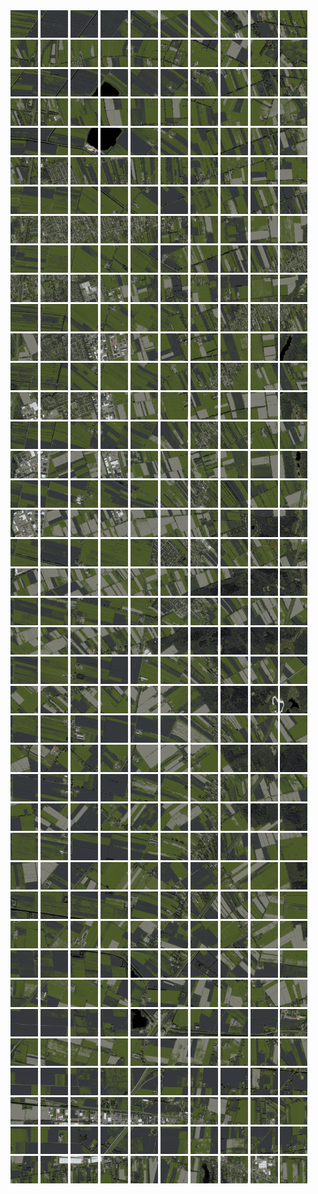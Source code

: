 <html>
<div>
<img src="https://github.com/HakkaTjakka/NL_TILE_MAP/blob/main/18/638/-1054/r.6380.-10540.png" height="44" width="44">
<img src="https://github.com/HakkaTjakka/NL_TILE_MAP/blob/main/18/638/-1054/r.6381.-10540.png" height="44" width="44">
<img src="https://github.com/HakkaTjakka/NL_TILE_MAP/blob/main/18/638/-1054/r.6382.-10540.png" height="44" width="44">
<img src="https://github.com/HakkaTjakka/NL_TILE_MAP/blob/main/18/638/-1054/r.6383.-10540.png" height="44" width="44">
<img src="https://github.com/HakkaTjakka/NL_TILE_MAP/blob/main/18/638/-1054/r.6384.-10540.png" height="44" width="44">
<img src="https://github.com/HakkaTjakka/NL_TILE_MAP/blob/main/18/638/-1054/r.6385.-10540.png" height="44" width="44">
<img src="https://github.com/HakkaTjakka/NL_TILE_MAP/blob/main/18/638/-1054/r.6386.-10540.png" height="44" width="44">
<img src="https://github.com/HakkaTjakka/NL_TILE_MAP/blob/main/18/638/-1054/r.6387.-10540.png" height="44" width="44">
<img src="https://github.com/HakkaTjakka/NL_TILE_MAP/blob/main/18/638/-1054/r.6388.-10540.png" height="44" width="44">
<img src="https://github.com/HakkaTjakka/NL_TILE_MAP/blob/main/18/638/-1054/r.6389.-10540.png" height="44" width="44">
<img src="https://github.com/HakkaTjakka/NL_TILE_MAP/blob/main/18/639/-1054/r.6390.-10540.png" height="44" width="44">
<img src="https://github.com/HakkaTjakka/NL_TILE_MAP/blob/main/18/639/-1054/r.6391.-10540.png" height="44" width="44">
<img src="https://github.com/HakkaTjakka/NL_TILE_MAP/blob/main/18/639/-1054/r.6392.-10540.png" height="44" width="44">
<img src="https://github.com/HakkaTjakka/NL_TILE_MAP/blob/main/18/639/-1054/r.6393.-10540.png" height="44" width="44">
<img src="https://github.com/HakkaTjakka/NL_TILE_MAP/blob/main/18/639/-1054/r.6394.-10540.png" height="44" width="44">
<img src="https://github.com/HakkaTjakka/NL_TILE_MAP/blob/main/18/639/-1054/r.6395.-10540.png" height="44" width="44">
<img src="https://github.com/HakkaTjakka/NL_TILE_MAP/blob/main/18/639/-1054/r.6396.-10540.png" height="44" width="44">
<img src="https://github.com/HakkaTjakka/NL_TILE_MAP/blob/main/18/639/-1054/r.6397.-10540.png" height="44" width="44">
<img src="https://github.com/HakkaTjakka/NL_TILE_MAP/blob/main/18/639/-1054/r.6398.-10540.png" height="44" width="44">
<img src="https://github.com/HakkaTjakka/NL_TILE_MAP/blob/main/18/639/-1054/r.6399.-10540.png" height="44" width="44">
<br>
<img src="https://github.com/HakkaTjakka/NL_TILE_MAP/blob/main/18/638/-1054/r.6380.-10539.png" height="44" width="44">
<img src="https://github.com/HakkaTjakka/NL_TILE_MAP/blob/main/18/638/-1054/r.6381.-10539.png" height="44" width="44">
<img src="https://github.com/HakkaTjakka/NL_TILE_MAP/blob/main/18/638/-1054/r.6382.-10539.png" height="44" width="44">
<img src="https://github.com/HakkaTjakka/NL_TILE_MAP/blob/main/18/638/-1054/r.6383.-10539.png" height="44" width="44">
<img src="https://github.com/HakkaTjakka/NL_TILE_MAP/blob/main/18/638/-1054/r.6384.-10539.png" height="44" width="44">
<img src="https://github.com/HakkaTjakka/NL_TILE_MAP/blob/main/18/638/-1054/r.6385.-10539.png" height="44" width="44">
<img src="https://github.com/HakkaTjakka/NL_TILE_MAP/blob/main/18/638/-1054/r.6386.-10539.png" height="44" width="44">
<img src="https://github.com/HakkaTjakka/NL_TILE_MAP/blob/main/18/638/-1054/r.6387.-10539.png" height="44" width="44">
<img src="https://github.com/HakkaTjakka/NL_TILE_MAP/blob/main/18/638/-1054/r.6388.-10539.png" height="44" width="44">
<img src="https://github.com/HakkaTjakka/NL_TILE_MAP/blob/main/18/638/-1054/r.6389.-10539.png" height="44" width="44">
<img src="https://github.com/HakkaTjakka/NL_TILE_MAP/blob/main/18/639/-1054/r.6390.-10539.png" height="44" width="44">
<img src="https://github.com/HakkaTjakka/NL_TILE_MAP/blob/main/18/639/-1054/r.6391.-10539.png" height="44" width="44">
<img src="https://github.com/HakkaTjakka/NL_TILE_MAP/blob/main/18/639/-1054/r.6392.-10539.png" height="44" width="44">
<img src="https://github.com/HakkaTjakka/NL_TILE_MAP/blob/main/18/639/-1054/r.6393.-10539.png" height="44" width="44">
<img src="https://github.com/HakkaTjakka/NL_TILE_MAP/blob/main/18/639/-1054/r.6394.-10539.png" height="44" width="44">
<img src="https://github.com/HakkaTjakka/NL_TILE_MAP/blob/main/18/639/-1054/r.6395.-10539.png" height="44" width="44">
<img src="https://github.com/HakkaTjakka/NL_TILE_MAP/blob/main/18/639/-1054/r.6396.-10539.png" height="44" width="44">
<img src="https://github.com/HakkaTjakka/NL_TILE_MAP/blob/main/18/639/-1054/r.6397.-10539.png" height="44" width="44">
<img src="https://github.com/HakkaTjakka/NL_TILE_MAP/blob/main/18/639/-1054/r.6398.-10539.png" height="44" width="44">
<img src="https://github.com/HakkaTjakka/NL_TILE_MAP/blob/main/18/639/-1054/r.6399.-10539.png" height="44" width="44">
<br>
<img src="https://github.com/HakkaTjakka/NL_TILE_MAP/blob/main/18/638/-1054/r.6380.-10538.png" height="44" width="44">
<img src="https://github.com/HakkaTjakka/NL_TILE_MAP/blob/main/18/638/-1054/r.6381.-10538.png" height="44" width="44">
<img src="https://github.com/HakkaTjakka/NL_TILE_MAP/blob/main/18/638/-1054/r.6382.-10538.png" height="44" width="44">
<img src="https://github.com/HakkaTjakka/NL_TILE_MAP/blob/main/18/638/-1054/r.6383.-10538.png" height="44" width="44">
<img src="https://github.com/HakkaTjakka/NL_TILE_MAP/blob/main/18/638/-1054/r.6384.-10538.png" height="44" width="44">
<img src="https://github.com/HakkaTjakka/NL_TILE_MAP/blob/main/18/638/-1054/r.6385.-10538.png" height="44" width="44">
<img src="https://github.com/HakkaTjakka/NL_TILE_MAP/blob/main/18/638/-1054/r.6386.-10538.png" height="44" width="44">
<img src="https://github.com/HakkaTjakka/NL_TILE_MAP/blob/main/18/638/-1054/r.6387.-10538.png" height="44" width="44">
<img src="https://github.com/HakkaTjakka/NL_TILE_MAP/blob/main/18/638/-1054/r.6388.-10538.png" height="44" width="44">
<img src="https://github.com/HakkaTjakka/NL_TILE_MAP/blob/main/18/638/-1054/r.6389.-10538.png" height="44" width="44">
<img src="https://github.com/HakkaTjakka/NL_TILE_MAP/blob/main/18/639/-1054/r.6390.-10538.png" height="44" width="44">
<img src="https://github.com/HakkaTjakka/NL_TILE_MAP/blob/main/18/639/-1054/r.6391.-10538.png" height="44" width="44">
<img src="https://github.com/HakkaTjakka/NL_TILE_MAP/blob/main/18/639/-1054/r.6392.-10538.png" height="44" width="44">
<img src="https://github.com/HakkaTjakka/NL_TILE_MAP/blob/main/18/639/-1054/r.6393.-10538.png" height="44" width="44">
<img src="https://github.com/HakkaTjakka/NL_TILE_MAP/blob/main/18/639/-1054/r.6394.-10538.png" height="44" width="44">
<img src="https://github.com/HakkaTjakka/NL_TILE_MAP/blob/main/18/639/-1054/r.6395.-10538.png" height="44" width="44">
<img src="https://github.com/HakkaTjakka/NL_TILE_MAP/blob/main/18/639/-1054/r.6396.-10538.png" height="44" width="44">
<img src="https://github.com/HakkaTjakka/NL_TILE_MAP/blob/main/18/639/-1054/r.6397.-10538.png" height="44" width="44">
<img src="https://github.com/HakkaTjakka/NL_TILE_MAP/blob/main/18/639/-1054/r.6398.-10538.png" height="44" width="44">
<img src="https://github.com/HakkaTjakka/NL_TILE_MAP/blob/main/18/639/-1054/r.6399.-10538.png" height="44" width="44">
<br>
<img src="https://github.com/HakkaTjakka/NL_TILE_MAP/blob/main/18/638/-1054/r.6380.-10537.png" height="44" width="44">
<img src="https://github.com/HakkaTjakka/NL_TILE_MAP/blob/main/18/638/-1054/r.6381.-10537.png" height="44" width="44">
<img src="https://github.com/HakkaTjakka/NL_TILE_MAP/blob/main/18/638/-1054/r.6382.-10537.png" height="44" width="44">
<img src="https://github.com/HakkaTjakka/NL_TILE_MAP/blob/main/18/638/-1054/r.6383.-10537.png" height="44" width="44">
<img src="https://github.com/HakkaTjakka/NL_TILE_MAP/blob/main/18/638/-1054/r.6384.-10537.png" height="44" width="44">
<img src="https://github.com/HakkaTjakka/NL_TILE_MAP/blob/main/18/638/-1054/r.6385.-10537.png" height="44" width="44">
<img src="https://github.com/HakkaTjakka/NL_TILE_MAP/blob/main/18/638/-1054/r.6386.-10537.png" height="44" width="44">
<img src="https://github.com/HakkaTjakka/NL_TILE_MAP/blob/main/18/638/-1054/r.6387.-10537.png" height="44" width="44">
<img src="https://github.com/HakkaTjakka/NL_TILE_MAP/blob/main/18/638/-1054/r.6388.-10537.png" height="44" width="44">
<img src="https://github.com/HakkaTjakka/NL_TILE_MAP/blob/main/18/638/-1054/r.6389.-10537.png" height="44" width="44">
<img src="https://github.com/HakkaTjakka/NL_TILE_MAP/blob/main/18/639/-1054/r.6390.-10537.png" height="44" width="44">
<img src="https://github.com/HakkaTjakka/NL_TILE_MAP/blob/main/18/639/-1054/r.6391.-10537.png" height="44" width="44">
<img src="https://github.com/HakkaTjakka/NL_TILE_MAP/blob/main/18/639/-1054/r.6392.-10537.png" height="44" width="44">
<img src="https://github.com/HakkaTjakka/NL_TILE_MAP/blob/main/18/639/-1054/r.6393.-10537.png" height="44" width="44">
<img src="https://github.com/HakkaTjakka/NL_TILE_MAP/blob/main/18/639/-1054/r.6394.-10537.png" height="44" width="44">
<img src="https://github.com/HakkaTjakka/NL_TILE_MAP/blob/main/18/639/-1054/r.6395.-10537.png" height="44" width="44">
<img src="https://github.com/HakkaTjakka/NL_TILE_MAP/blob/main/18/639/-1054/r.6396.-10537.png" height="44" width="44">
<img src="https://github.com/HakkaTjakka/NL_TILE_MAP/blob/main/18/639/-1054/r.6397.-10537.png" height="44" width="44">
<img src="https://github.com/HakkaTjakka/NL_TILE_MAP/blob/main/18/639/-1054/r.6398.-10537.png" height="44" width="44">
<img src="https://github.com/HakkaTjakka/NL_TILE_MAP/blob/main/18/639/-1054/r.6399.-10537.png" height="44" width="44">
<br>
<img src="https://github.com/HakkaTjakka/NL_TILE_MAP/blob/main/18/638/-1054/r.6380.-10536.png" height="44" width="44">
<img src="https://github.com/HakkaTjakka/NL_TILE_MAP/blob/main/18/638/-1054/r.6381.-10536.png" height="44" width="44">
<img src="https://github.com/HakkaTjakka/NL_TILE_MAP/blob/main/18/638/-1054/r.6382.-10536.png" height="44" width="44">
<img src="https://github.com/HakkaTjakka/NL_TILE_MAP/blob/main/18/638/-1054/r.6383.-10536.png" height="44" width="44">
<img src="https://github.com/HakkaTjakka/NL_TILE_MAP/blob/main/18/638/-1054/r.6384.-10536.png" height="44" width="44">
<img src="https://github.com/HakkaTjakka/NL_TILE_MAP/blob/main/18/638/-1054/r.6385.-10536.png" height="44" width="44">
<img src="https://github.com/HakkaTjakka/NL_TILE_MAP/blob/main/18/638/-1054/r.6386.-10536.png" height="44" width="44">
<img src="https://github.com/HakkaTjakka/NL_TILE_MAP/blob/main/18/638/-1054/r.6387.-10536.png" height="44" width="44">
<img src="https://github.com/HakkaTjakka/NL_TILE_MAP/blob/main/18/638/-1054/r.6388.-10536.png" height="44" width="44">
<img src="https://github.com/HakkaTjakka/NL_TILE_MAP/blob/main/18/638/-1054/r.6389.-10536.png" height="44" width="44">
<img src="https://github.com/HakkaTjakka/NL_TILE_MAP/blob/main/18/639/-1054/r.6390.-10536.png" height="44" width="44">
<img src="https://github.com/HakkaTjakka/NL_TILE_MAP/blob/main/18/639/-1054/r.6391.-10536.png" height="44" width="44">
<img src="https://github.com/HakkaTjakka/NL_TILE_MAP/blob/main/18/639/-1054/r.6392.-10536.png" height="44" width="44">
<img src="https://github.com/HakkaTjakka/NL_TILE_MAP/blob/main/18/639/-1054/r.6393.-10536.png" height="44" width="44">
<img src="https://github.com/HakkaTjakka/NL_TILE_MAP/blob/main/18/639/-1054/r.6394.-10536.png" height="44" width="44">
<img src="https://github.com/HakkaTjakka/NL_TILE_MAP/blob/main/18/639/-1054/r.6395.-10536.png" height="44" width="44">
<img src="https://github.com/HakkaTjakka/NL_TILE_MAP/blob/main/18/639/-1054/r.6396.-10536.png" height="44" width="44">
<img src="https://github.com/HakkaTjakka/NL_TILE_MAP/blob/main/18/639/-1054/r.6397.-10536.png" height="44" width="44">
<img src="https://github.com/HakkaTjakka/NL_TILE_MAP/blob/main/18/639/-1054/r.6398.-10536.png" height="44" width="44">
<img src="https://github.com/HakkaTjakka/NL_TILE_MAP/blob/main/18/639/-1054/r.6399.-10536.png" height="44" width="44">
<br>
<img src="https://github.com/HakkaTjakka/NL_TILE_MAP/blob/main/18/638/-1054/r.6380.-10535.png" height="44" width="44">
<img src="https://github.com/HakkaTjakka/NL_TILE_MAP/blob/main/18/638/-1054/r.6381.-10535.png" height="44" width="44">
<img src="https://github.com/HakkaTjakka/NL_TILE_MAP/blob/main/18/638/-1054/r.6382.-10535.png" height="44" width="44">
<img src="https://github.com/HakkaTjakka/NL_TILE_MAP/blob/main/18/638/-1054/r.6383.-10535.png" height="44" width="44">
<img src="https://github.com/HakkaTjakka/NL_TILE_MAP/blob/main/18/638/-1054/r.6384.-10535.png" height="44" width="44">
<img src="https://github.com/HakkaTjakka/NL_TILE_MAP/blob/main/18/638/-1054/r.6385.-10535.png" height="44" width="44">
<img src="https://github.com/HakkaTjakka/NL_TILE_MAP/blob/main/18/638/-1054/r.6386.-10535.png" height="44" width="44">
<img src="https://github.com/HakkaTjakka/NL_TILE_MAP/blob/main/18/638/-1054/r.6387.-10535.png" height="44" width="44">
<img src="https://github.com/HakkaTjakka/NL_TILE_MAP/blob/main/18/638/-1054/r.6388.-10535.png" height="44" width="44">
<img src="https://github.com/HakkaTjakka/NL_TILE_MAP/blob/main/18/638/-1054/r.6389.-10535.png" height="44" width="44">
<img src="https://github.com/HakkaTjakka/NL_TILE_MAP/blob/main/18/639/-1054/r.6390.-10535.png" height="44" width="44">
<img src="https://github.com/HakkaTjakka/NL_TILE_MAP/blob/main/18/639/-1054/r.6391.-10535.png" height="44" width="44">
<img src="https://github.com/HakkaTjakka/NL_TILE_MAP/blob/main/18/639/-1054/r.6392.-10535.png" height="44" width="44">
<img src="https://github.com/HakkaTjakka/NL_TILE_MAP/blob/main/18/639/-1054/r.6393.-10535.png" height="44" width="44">
<img src="https://github.com/HakkaTjakka/NL_TILE_MAP/blob/main/18/639/-1054/r.6394.-10535.png" height="44" width="44">
<img src="https://github.com/HakkaTjakka/NL_TILE_MAP/blob/main/18/639/-1054/r.6395.-10535.png" height="44" width="44">
<img src="https://github.com/HakkaTjakka/NL_TILE_MAP/blob/main/18/639/-1054/r.6396.-10535.png" height="44" width="44">
<img src="https://github.com/HakkaTjakka/NL_TILE_MAP/blob/main/18/639/-1054/r.6397.-10535.png" height="44" width="44">
<img src="https://github.com/HakkaTjakka/NL_TILE_MAP/blob/main/18/639/-1054/r.6398.-10535.png" height="44" width="44">
<img src="https://github.com/HakkaTjakka/NL_TILE_MAP/blob/main/18/639/-1054/r.6399.-10535.png" height="44" width="44">
<br>
<img src="https://github.com/HakkaTjakka/NL_TILE_MAP/blob/main/18/638/-1054/r.6380.-10534.png" height="44" width="44">
<img src="https://github.com/HakkaTjakka/NL_TILE_MAP/blob/main/18/638/-1054/r.6381.-10534.png" height="44" width="44">
<img src="https://github.com/HakkaTjakka/NL_TILE_MAP/blob/main/18/638/-1054/r.6382.-10534.png" height="44" width="44">
<img src="https://github.com/HakkaTjakka/NL_TILE_MAP/blob/main/18/638/-1054/r.6383.-10534.png" height="44" width="44">
<img src="https://github.com/HakkaTjakka/NL_TILE_MAP/blob/main/18/638/-1054/r.6384.-10534.png" height="44" width="44">
<img src="https://github.com/HakkaTjakka/NL_TILE_MAP/blob/main/18/638/-1054/r.6385.-10534.png" height="44" width="44">
<img src="https://github.com/HakkaTjakka/NL_TILE_MAP/blob/main/18/638/-1054/r.6386.-10534.png" height="44" width="44">
<img src="https://github.com/HakkaTjakka/NL_TILE_MAP/blob/main/18/638/-1054/r.6387.-10534.png" height="44" width="44">
<img src="https://github.com/HakkaTjakka/NL_TILE_MAP/blob/main/18/638/-1054/r.6388.-10534.png" height="44" width="44">
<img src="https://github.com/HakkaTjakka/NL_TILE_MAP/blob/main/18/638/-1054/r.6389.-10534.png" height="44" width="44">
<img src="https://github.com/HakkaTjakka/NL_TILE_MAP/blob/main/18/639/-1054/r.6390.-10534.png" height="44" width="44">
<img src="https://github.com/HakkaTjakka/NL_TILE_MAP/blob/main/18/639/-1054/r.6391.-10534.png" height="44" width="44">
<img src="https://github.com/HakkaTjakka/NL_TILE_MAP/blob/main/18/639/-1054/r.6392.-10534.png" height="44" width="44">
<img src="https://github.com/HakkaTjakka/NL_TILE_MAP/blob/main/18/639/-1054/r.6393.-10534.png" height="44" width="44">
<img src="https://github.com/HakkaTjakka/NL_TILE_MAP/blob/main/18/639/-1054/r.6394.-10534.png" height="44" width="44">
<img src="https://github.com/HakkaTjakka/NL_TILE_MAP/blob/main/18/639/-1054/r.6395.-10534.png" height="44" width="44">
<img src="https://github.com/HakkaTjakka/NL_TILE_MAP/blob/main/18/639/-1054/r.6396.-10534.png" height="44" width="44">
<img src="https://github.com/HakkaTjakka/NL_TILE_MAP/blob/main/18/639/-1054/r.6397.-10534.png" height="44" width="44">
<img src="https://github.com/HakkaTjakka/NL_TILE_MAP/blob/main/18/639/-1054/r.6398.-10534.png" height="44" width="44">
<img src="https://github.com/HakkaTjakka/NL_TILE_MAP/blob/main/18/639/-1054/r.6399.-10534.png" height="44" width="44">
<br>
<img src="https://github.com/HakkaTjakka/NL_TILE_MAP/blob/main/18/638/-1054/r.6380.-10533.png" height="44" width="44">
<img src="https://github.com/HakkaTjakka/NL_TILE_MAP/blob/main/18/638/-1054/r.6381.-10533.png" height="44" width="44">
<img src="https://github.com/HakkaTjakka/NL_TILE_MAP/blob/main/18/638/-1054/r.6382.-10533.png" height="44" width="44">
<img src="https://github.com/HakkaTjakka/NL_TILE_MAP/blob/main/18/638/-1054/r.6383.-10533.png" height="44" width="44">
<img src="https://github.com/HakkaTjakka/NL_TILE_MAP/blob/main/18/638/-1054/r.6384.-10533.png" height="44" width="44">
<img src="https://github.com/HakkaTjakka/NL_TILE_MAP/blob/main/18/638/-1054/r.6385.-10533.png" height="44" width="44">
<img src="https://github.com/HakkaTjakka/NL_TILE_MAP/blob/main/18/638/-1054/r.6386.-10533.png" height="44" width="44">
<img src="https://github.com/HakkaTjakka/NL_TILE_MAP/blob/main/18/638/-1054/r.6387.-10533.png" height="44" width="44">
<img src="https://github.com/HakkaTjakka/NL_TILE_MAP/blob/main/18/638/-1054/r.6388.-10533.png" height="44" width="44">
<img src="https://github.com/HakkaTjakka/NL_TILE_MAP/blob/main/18/638/-1054/r.6389.-10533.png" height="44" width="44">
<img src="https://github.com/HakkaTjakka/NL_TILE_MAP/blob/main/18/639/-1054/r.6390.-10533.png" height="44" width="44">
<img src="https://github.com/HakkaTjakka/NL_TILE_MAP/blob/main/18/639/-1054/r.6391.-10533.png" height="44" width="44">
<img src="https://github.com/HakkaTjakka/NL_TILE_MAP/blob/main/18/639/-1054/r.6392.-10533.png" height="44" width="44">
<img src="https://github.com/HakkaTjakka/NL_TILE_MAP/blob/main/18/639/-1054/r.6393.-10533.png" height="44" width="44">
<img src="https://github.com/HakkaTjakka/NL_TILE_MAP/blob/main/18/639/-1054/r.6394.-10533.png" height="44" width="44">
<img src="https://github.com/HakkaTjakka/NL_TILE_MAP/blob/main/18/639/-1054/r.6395.-10533.png" height="44" width="44">
<img src="https://github.com/HakkaTjakka/NL_TILE_MAP/blob/main/18/639/-1054/r.6396.-10533.png" height="44" width="44">
<img src="https://github.com/HakkaTjakka/NL_TILE_MAP/blob/main/18/639/-1054/r.6397.-10533.png" height="44" width="44">
<img src="https://github.com/HakkaTjakka/NL_TILE_MAP/blob/main/18/639/-1054/r.6398.-10533.png" height="44" width="44">
<img src="https://github.com/HakkaTjakka/NL_TILE_MAP/blob/main/18/639/-1054/r.6399.-10533.png" height="44" width="44">
<br>
<img src="https://github.com/HakkaTjakka/NL_TILE_MAP/blob/main/18/638/-1054/r.6380.-10532.png" height="44" width="44">
<img src="https://github.com/HakkaTjakka/NL_TILE_MAP/blob/main/18/638/-1054/r.6381.-10532.png" height="44" width="44">
<img src="https://github.com/HakkaTjakka/NL_TILE_MAP/blob/main/18/638/-1054/r.6382.-10532.png" height="44" width="44">
<img src="https://github.com/HakkaTjakka/NL_TILE_MAP/blob/main/18/638/-1054/r.6383.-10532.png" height="44" width="44">
<img src="https://github.com/HakkaTjakka/NL_TILE_MAP/blob/main/18/638/-1054/r.6384.-10532.png" height="44" width="44">
<img src="https://github.com/HakkaTjakka/NL_TILE_MAP/blob/main/18/638/-1054/r.6385.-10532.png" height="44" width="44">
<img src="https://github.com/HakkaTjakka/NL_TILE_MAP/blob/main/18/638/-1054/r.6386.-10532.png" height="44" width="44">
<img src="https://github.com/HakkaTjakka/NL_TILE_MAP/blob/main/18/638/-1054/r.6387.-10532.png" height="44" width="44">
<img src="https://github.com/HakkaTjakka/NL_TILE_MAP/blob/main/18/638/-1054/r.6388.-10532.png" height="44" width="44">
<img src="https://github.com/HakkaTjakka/NL_TILE_MAP/blob/main/18/638/-1054/r.6389.-10532.png" height="44" width="44">
<img src="https://github.com/HakkaTjakka/NL_TILE_MAP/blob/main/18/639/-1054/r.6390.-10532.png" height="44" width="44">
<img src="https://github.com/HakkaTjakka/NL_TILE_MAP/blob/main/18/639/-1054/r.6391.-10532.png" height="44" width="44">
<img src="https://github.com/HakkaTjakka/NL_TILE_MAP/blob/main/18/639/-1054/r.6392.-10532.png" height="44" width="44">
<img src="https://github.com/HakkaTjakka/NL_TILE_MAP/blob/main/18/639/-1054/r.6393.-10532.png" height="44" width="44">
<img src="https://github.com/HakkaTjakka/NL_TILE_MAP/blob/main/18/639/-1054/r.6394.-10532.png" height="44" width="44">
<img src="https://github.com/HakkaTjakka/NL_TILE_MAP/blob/main/18/639/-1054/r.6395.-10532.png" height="44" width="44">
<img src="https://github.com/HakkaTjakka/NL_TILE_MAP/blob/main/18/639/-1054/r.6396.-10532.png" height="44" width="44">
<img src="https://github.com/HakkaTjakka/NL_TILE_MAP/blob/main/18/639/-1054/r.6397.-10532.png" height="44" width="44">
<img src="https://github.com/HakkaTjakka/NL_TILE_MAP/blob/main/18/639/-1054/r.6398.-10532.png" height="44" width="44">
<img src="https://github.com/HakkaTjakka/NL_TILE_MAP/blob/main/18/639/-1054/r.6399.-10532.png" height="44" width="44">
<br>
<img src="https://github.com/HakkaTjakka/NL_TILE_MAP/blob/main/18/638/-1054/r.6380.-10531.png" height="44" width="44">
<img src="https://github.com/HakkaTjakka/NL_TILE_MAP/blob/main/18/638/-1054/r.6381.-10531.png" height="44" width="44">
<img src="https://github.com/HakkaTjakka/NL_TILE_MAP/blob/main/18/638/-1054/r.6382.-10531.png" height="44" width="44">
<img src="https://github.com/HakkaTjakka/NL_TILE_MAP/blob/main/18/638/-1054/r.6383.-10531.png" height="44" width="44">
<img src="https://github.com/HakkaTjakka/NL_TILE_MAP/blob/main/18/638/-1054/r.6384.-10531.png" height="44" width="44">
<img src="https://github.com/HakkaTjakka/NL_TILE_MAP/blob/main/18/638/-1054/r.6385.-10531.png" height="44" width="44">
<img src="https://github.com/HakkaTjakka/NL_TILE_MAP/blob/main/18/638/-1054/r.6386.-10531.png" height="44" width="44">
<img src="https://github.com/HakkaTjakka/NL_TILE_MAP/blob/main/18/638/-1054/r.6387.-10531.png" height="44" width="44">
<img src="https://github.com/HakkaTjakka/NL_TILE_MAP/blob/main/18/638/-1054/r.6388.-10531.png" height="44" width="44">
<img src="https://github.com/HakkaTjakka/NL_TILE_MAP/blob/main/18/638/-1054/r.6389.-10531.png" height="44" width="44">
<img src="https://github.com/HakkaTjakka/NL_TILE_MAP/blob/main/18/639/-1054/r.6390.-10531.png" height="44" width="44">
<img src="https://github.com/HakkaTjakka/NL_TILE_MAP/blob/main/18/639/-1054/r.6391.-10531.png" height="44" width="44">
<img src="https://github.com/HakkaTjakka/NL_TILE_MAP/blob/main/18/639/-1054/r.6392.-10531.png" height="44" width="44">
<img src="https://github.com/HakkaTjakka/NL_TILE_MAP/blob/main/18/639/-1054/r.6393.-10531.png" height="44" width="44">
<img src="https://github.com/HakkaTjakka/NL_TILE_MAP/blob/main/18/639/-1054/r.6394.-10531.png" height="44" width="44">
<img src="https://github.com/HakkaTjakka/NL_TILE_MAP/blob/main/18/639/-1054/r.6395.-10531.png" height="44" width="44">
<img src="https://github.com/HakkaTjakka/NL_TILE_MAP/blob/main/18/639/-1054/r.6396.-10531.png" height="44" width="44">
<img src="https://github.com/HakkaTjakka/NL_TILE_MAP/blob/main/18/639/-1054/r.6397.-10531.png" height="44" width="44">
<img src="https://github.com/HakkaTjakka/NL_TILE_MAP/blob/main/18/639/-1054/r.6398.-10531.png" height="44" width="44">
<img src="https://github.com/HakkaTjakka/NL_TILE_MAP/blob/main/18/639/-1054/r.6399.-10531.png" height="44" width="44">
<br>
<img src="https://github.com/HakkaTjakka/NL_TILE_MAP/blob/main/18/638/-1053/r.6380.-10530.png" height="44" width="44">
<img src="https://github.com/HakkaTjakka/NL_TILE_MAP/blob/main/18/638/-1053/r.6381.-10530.png" height="44" width="44">
<img src="https://github.com/HakkaTjakka/NL_TILE_MAP/blob/main/18/638/-1053/r.6382.-10530.png" height="44" width="44">
<img src="https://github.com/HakkaTjakka/NL_TILE_MAP/blob/main/18/638/-1053/r.6383.-10530.png" height="44" width="44">
<img src="https://github.com/HakkaTjakka/NL_TILE_MAP/blob/main/18/638/-1053/r.6384.-10530.png" height="44" width="44">
<img src="https://github.com/HakkaTjakka/NL_TILE_MAP/blob/main/18/638/-1053/r.6385.-10530.png" height="44" width="44">
<img src="https://github.com/HakkaTjakka/NL_TILE_MAP/blob/main/18/638/-1053/r.6386.-10530.png" height="44" width="44">
<img src="https://github.com/HakkaTjakka/NL_TILE_MAP/blob/main/18/638/-1053/r.6387.-10530.png" height="44" width="44">
<img src="https://github.com/HakkaTjakka/NL_TILE_MAP/blob/main/18/638/-1053/r.6388.-10530.png" height="44" width="44">
<img src="https://github.com/HakkaTjakka/NL_TILE_MAP/blob/main/18/638/-1053/r.6389.-10530.png" height="44" width="44">
<img src="https://github.com/HakkaTjakka/NL_TILE_MAP/blob/main/18/639/-1053/r.6390.-10530.png" height="44" width="44">
<img src="https://github.com/HakkaTjakka/NL_TILE_MAP/blob/main/18/639/-1053/r.6391.-10530.png" height="44" width="44">
<img src="https://github.com/HakkaTjakka/NL_TILE_MAP/blob/main/18/639/-1053/r.6392.-10530.png" height="44" width="44">
<img src="https://github.com/HakkaTjakka/NL_TILE_MAP/blob/main/18/639/-1053/r.6393.-10530.png" height="44" width="44">
<img src="https://github.com/HakkaTjakka/NL_TILE_MAP/blob/main/18/639/-1053/r.6394.-10530.png" height="44" width="44">
<img src="https://github.com/HakkaTjakka/NL_TILE_MAP/blob/main/18/639/-1053/r.6395.-10530.png" height="44" width="44">
<img src="https://github.com/HakkaTjakka/NL_TILE_MAP/blob/main/18/639/-1053/r.6396.-10530.png" height="44" width="44">
<img src="https://github.com/HakkaTjakka/NL_TILE_MAP/blob/main/18/639/-1053/r.6397.-10530.png" height="44" width="44">
<img src="https://github.com/HakkaTjakka/NL_TILE_MAP/blob/main/18/639/-1053/r.6398.-10530.png" height="44" width="44">
<img src="https://github.com/HakkaTjakka/NL_TILE_MAP/blob/main/18/639/-1053/r.6399.-10530.png" height="44" width="44">
<br>
<img src="https://github.com/HakkaTjakka/NL_TILE_MAP/blob/main/18/638/-1053/r.6380.-10529.png" height="44" width="44">
<img src="https://github.com/HakkaTjakka/NL_TILE_MAP/blob/main/18/638/-1053/r.6381.-10529.png" height="44" width="44">
<img src="https://github.com/HakkaTjakka/NL_TILE_MAP/blob/main/18/638/-1053/r.6382.-10529.png" height="44" width="44">
<img src="https://github.com/HakkaTjakka/NL_TILE_MAP/blob/main/18/638/-1053/r.6383.-10529.png" height="44" width="44">
<img src="https://github.com/HakkaTjakka/NL_TILE_MAP/blob/main/18/638/-1053/r.6384.-10529.png" height="44" width="44">
<img src="https://github.com/HakkaTjakka/NL_TILE_MAP/blob/main/18/638/-1053/r.6385.-10529.png" height="44" width="44">
<img src="https://github.com/HakkaTjakka/NL_TILE_MAP/blob/main/18/638/-1053/r.6386.-10529.png" height="44" width="44">
<img src="https://github.com/HakkaTjakka/NL_TILE_MAP/blob/main/18/638/-1053/r.6387.-10529.png" height="44" width="44">
<img src="https://github.com/HakkaTjakka/NL_TILE_MAP/blob/main/18/638/-1053/r.6388.-10529.png" height="44" width="44">
<img src="https://github.com/HakkaTjakka/NL_TILE_MAP/blob/main/18/638/-1053/r.6389.-10529.png" height="44" width="44">
<img src="https://github.com/HakkaTjakka/NL_TILE_MAP/blob/main/18/639/-1053/r.6390.-10529.png" height="44" width="44">
<img src="https://github.com/HakkaTjakka/NL_TILE_MAP/blob/main/18/639/-1053/r.6391.-10529.png" height="44" width="44">
<img src="https://github.com/HakkaTjakka/NL_TILE_MAP/blob/main/18/639/-1053/r.6392.-10529.png" height="44" width="44">
<img src="https://github.com/HakkaTjakka/NL_TILE_MAP/blob/main/18/639/-1053/r.6393.-10529.png" height="44" width="44">
<img src="https://github.com/HakkaTjakka/NL_TILE_MAP/blob/main/18/639/-1053/r.6394.-10529.png" height="44" width="44">
<img src="https://github.com/HakkaTjakka/NL_TILE_MAP/blob/main/18/639/-1053/r.6395.-10529.png" height="44" width="44">
<img src="https://github.com/HakkaTjakka/NL_TILE_MAP/blob/main/18/639/-1053/r.6396.-10529.png" height="44" width="44">
<img src="https://github.com/HakkaTjakka/NL_TILE_MAP/blob/main/18/639/-1053/r.6397.-10529.png" height="44" width="44">
<img src="https://github.com/HakkaTjakka/NL_TILE_MAP/blob/main/18/639/-1053/r.6398.-10529.png" height="44" width="44">
<img src="https://github.com/HakkaTjakka/NL_TILE_MAP/blob/main/18/639/-1053/r.6399.-10529.png" height="44" width="44">
<br>
<img src="https://github.com/HakkaTjakka/NL_TILE_MAP/blob/main/18/638/-1053/r.6380.-10528.png" height="44" width="44">
<img src="https://github.com/HakkaTjakka/NL_TILE_MAP/blob/main/18/638/-1053/r.6381.-10528.png" height="44" width="44">
<img src="https://github.com/HakkaTjakka/NL_TILE_MAP/blob/main/18/638/-1053/r.6382.-10528.png" height="44" width="44">
<img src="https://github.com/HakkaTjakka/NL_TILE_MAP/blob/main/18/638/-1053/r.6383.-10528.png" height="44" width="44">
<img src="https://github.com/HakkaTjakka/NL_TILE_MAP/blob/main/18/638/-1053/r.6384.-10528.png" height="44" width="44">
<img src="https://github.com/HakkaTjakka/NL_TILE_MAP/blob/main/18/638/-1053/r.6385.-10528.png" height="44" width="44">
<img src="https://github.com/HakkaTjakka/NL_TILE_MAP/blob/main/18/638/-1053/r.6386.-10528.png" height="44" width="44">
<img src="https://github.com/HakkaTjakka/NL_TILE_MAP/blob/main/18/638/-1053/r.6387.-10528.png" height="44" width="44">
<img src="https://github.com/HakkaTjakka/NL_TILE_MAP/blob/main/18/638/-1053/r.6388.-10528.png" height="44" width="44">
<img src="https://github.com/HakkaTjakka/NL_TILE_MAP/blob/main/18/638/-1053/r.6389.-10528.png" height="44" width="44">
<img src="https://github.com/HakkaTjakka/NL_TILE_MAP/blob/main/18/639/-1053/r.6390.-10528.png" height="44" width="44">
<img src="https://github.com/HakkaTjakka/NL_TILE_MAP/blob/main/18/639/-1053/r.6391.-10528.png" height="44" width="44">
<img src="https://github.com/HakkaTjakka/NL_TILE_MAP/blob/main/18/639/-1053/r.6392.-10528.png" height="44" width="44">
<img src="https://github.com/HakkaTjakka/NL_TILE_MAP/blob/main/18/639/-1053/r.6393.-10528.png" height="44" width="44">
<img src="https://github.com/HakkaTjakka/NL_TILE_MAP/blob/main/18/639/-1053/r.6394.-10528.png" height="44" width="44">
<img src="https://github.com/HakkaTjakka/NL_TILE_MAP/blob/main/18/639/-1053/r.6395.-10528.png" height="44" width="44">
<img src="https://github.com/HakkaTjakka/NL_TILE_MAP/blob/main/18/639/-1053/r.6396.-10528.png" height="44" width="44">
<img src="https://github.com/HakkaTjakka/NL_TILE_MAP/blob/main/18/639/-1053/r.6397.-10528.png" height="44" width="44">
<img src="https://github.com/HakkaTjakka/NL_TILE_MAP/blob/main/18/639/-1053/r.6398.-10528.png" height="44" width="44">
<img src="https://github.com/HakkaTjakka/NL_TILE_MAP/blob/main/18/639/-1053/r.6399.-10528.png" height="44" width="44">
<br>
<img src="https://github.com/HakkaTjakka/NL_TILE_MAP/blob/main/18/638/-1053/r.6380.-10527.png" height="44" width="44">
<img src="https://github.com/HakkaTjakka/NL_TILE_MAP/blob/main/18/638/-1053/r.6381.-10527.png" height="44" width="44">
<img src="https://github.com/HakkaTjakka/NL_TILE_MAP/blob/main/18/638/-1053/r.6382.-10527.png" height="44" width="44">
<img src="https://github.com/HakkaTjakka/NL_TILE_MAP/blob/main/18/638/-1053/r.6383.-10527.png" height="44" width="44">
<img src="https://github.com/HakkaTjakka/NL_TILE_MAP/blob/main/18/638/-1053/r.6384.-10527.png" height="44" width="44">
<img src="https://github.com/HakkaTjakka/NL_TILE_MAP/blob/main/18/638/-1053/r.6385.-10527.png" height="44" width="44">
<img src="https://github.com/HakkaTjakka/NL_TILE_MAP/blob/main/18/638/-1053/r.6386.-10527.png" height="44" width="44">
<img src="https://github.com/HakkaTjakka/NL_TILE_MAP/blob/main/18/638/-1053/r.6387.-10527.png" height="44" width="44">
<img src="https://github.com/HakkaTjakka/NL_TILE_MAP/blob/main/18/638/-1053/r.6388.-10527.png" height="44" width="44">
<img src="https://github.com/HakkaTjakka/NL_TILE_MAP/blob/main/18/638/-1053/r.6389.-10527.png" height="44" width="44">
<img src="https://github.com/HakkaTjakka/NL_TILE_MAP/blob/main/18/639/-1053/r.6390.-10527.png" height="44" width="44">
<img src="https://github.com/HakkaTjakka/NL_TILE_MAP/blob/main/18/639/-1053/r.6391.-10527.png" height="44" width="44">
<img src="https://github.com/HakkaTjakka/NL_TILE_MAP/blob/main/18/639/-1053/r.6392.-10527.png" height="44" width="44">
<img src="https://github.com/HakkaTjakka/NL_TILE_MAP/blob/main/18/639/-1053/r.6393.-10527.png" height="44" width="44">
<img src="https://github.com/HakkaTjakka/NL_TILE_MAP/blob/main/18/639/-1053/r.6394.-10527.png" height="44" width="44">
<img src="https://github.com/HakkaTjakka/NL_TILE_MAP/blob/main/18/639/-1053/r.6395.-10527.png" height="44" width="44">
<img src="https://github.com/HakkaTjakka/NL_TILE_MAP/blob/main/18/639/-1053/r.6396.-10527.png" height="44" width="44">
<img src="https://github.com/HakkaTjakka/NL_TILE_MAP/blob/main/18/639/-1053/r.6397.-10527.png" height="44" width="44">
<img src="https://github.com/HakkaTjakka/NL_TILE_MAP/blob/main/18/639/-1053/r.6398.-10527.png" height="44" width="44">
<img src="https://github.com/HakkaTjakka/NL_TILE_MAP/blob/main/18/639/-1053/r.6399.-10527.png" height="44" width="44">
<br>
<img src="https://github.com/HakkaTjakka/NL_TILE_MAP/blob/main/18/638/-1053/r.6380.-10526.png" height="44" width="44">
<img src="https://github.com/HakkaTjakka/NL_TILE_MAP/blob/main/18/638/-1053/r.6381.-10526.png" height="44" width="44">
<img src="https://github.com/HakkaTjakka/NL_TILE_MAP/blob/main/18/638/-1053/r.6382.-10526.png" height="44" width="44">
<img src="https://github.com/HakkaTjakka/NL_TILE_MAP/blob/main/18/638/-1053/r.6383.-10526.png" height="44" width="44">
<img src="https://github.com/HakkaTjakka/NL_TILE_MAP/blob/main/18/638/-1053/r.6384.-10526.png" height="44" width="44">
<img src="https://github.com/HakkaTjakka/NL_TILE_MAP/blob/main/18/638/-1053/r.6385.-10526.png" height="44" width="44">
<img src="https://github.com/HakkaTjakka/NL_TILE_MAP/blob/main/18/638/-1053/r.6386.-10526.png" height="44" width="44">
<img src="https://github.com/HakkaTjakka/NL_TILE_MAP/blob/main/18/638/-1053/r.6387.-10526.png" height="44" width="44">
<img src="https://github.com/HakkaTjakka/NL_TILE_MAP/blob/main/18/638/-1053/r.6388.-10526.png" height="44" width="44">
<img src="https://github.com/HakkaTjakka/NL_TILE_MAP/blob/main/18/638/-1053/r.6389.-10526.png" height="44" width="44">
<img src="https://github.com/HakkaTjakka/NL_TILE_MAP/blob/main/18/639/-1053/r.6390.-10526.png" height="44" width="44">
<img src="https://github.com/HakkaTjakka/NL_TILE_MAP/blob/main/18/639/-1053/r.6391.-10526.png" height="44" width="44">
<img src="https://github.com/HakkaTjakka/NL_TILE_MAP/blob/main/18/639/-1053/r.6392.-10526.png" height="44" width="44">
<img src="https://github.com/HakkaTjakka/NL_TILE_MAP/blob/main/18/639/-1053/r.6393.-10526.png" height="44" width="44">
<img src="https://github.com/HakkaTjakka/NL_TILE_MAP/blob/main/18/639/-1053/r.6394.-10526.png" height="44" width="44">
<img src="https://github.com/HakkaTjakka/NL_TILE_MAP/blob/main/18/639/-1053/r.6395.-10526.png" height="44" width="44">
<img src="https://github.com/HakkaTjakka/NL_TILE_MAP/blob/main/18/639/-1053/r.6396.-10526.png" height="44" width="44">
<img src="https://github.com/HakkaTjakka/NL_TILE_MAP/blob/main/18/639/-1053/r.6397.-10526.png" height="44" width="44">
<img src="https://github.com/HakkaTjakka/NL_TILE_MAP/blob/main/18/639/-1053/r.6398.-10526.png" height="44" width="44">
<img src="https://github.com/HakkaTjakka/NL_TILE_MAP/blob/main/18/639/-1053/r.6399.-10526.png" height="44" width="44">
<br>
<img src="https://github.com/HakkaTjakka/NL_TILE_MAP/blob/main/18/638/-1053/r.6380.-10525.png" height="44" width="44">
<img src="https://github.com/HakkaTjakka/NL_TILE_MAP/blob/main/18/638/-1053/r.6381.-10525.png" height="44" width="44">
<img src="https://github.com/HakkaTjakka/NL_TILE_MAP/blob/main/18/638/-1053/r.6382.-10525.png" height="44" width="44">
<img src="https://github.com/HakkaTjakka/NL_TILE_MAP/blob/main/18/638/-1053/r.6383.-10525.png" height="44" width="44">
<img src="https://github.com/HakkaTjakka/NL_TILE_MAP/blob/main/18/638/-1053/r.6384.-10525.png" height="44" width="44">
<img src="https://github.com/HakkaTjakka/NL_TILE_MAP/blob/main/18/638/-1053/r.6385.-10525.png" height="44" width="44">
<img src="https://github.com/HakkaTjakka/NL_TILE_MAP/blob/main/18/638/-1053/r.6386.-10525.png" height="44" width="44">
<img src="https://github.com/HakkaTjakka/NL_TILE_MAP/blob/main/18/638/-1053/r.6387.-10525.png" height="44" width="44">
<img src="https://github.com/HakkaTjakka/NL_TILE_MAP/blob/main/18/638/-1053/r.6388.-10525.png" height="44" width="44">
<img src="https://github.com/HakkaTjakka/NL_TILE_MAP/blob/main/18/638/-1053/r.6389.-10525.png" height="44" width="44">
<img src="https://github.com/HakkaTjakka/NL_TILE_MAP/blob/main/18/639/-1053/r.6390.-10525.png" height="44" width="44">
<img src="https://github.com/HakkaTjakka/NL_TILE_MAP/blob/main/18/639/-1053/r.6391.-10525.png" height="44" width="44">
<img src="https://github.com/HakkaTjakka/NL_TILE_MAP/blob/main/18/639/-1053/r.6392.-10525.png" height="44" width="44">
<img src="https://github.com/HakkaTjakka/NL_TILE_MAP/blob/main/18/639/-1053/r.6393.-10525.png" height="44" width="44">
<img src="https://github.com/HakkaTjakka/NL_TILE_MAP/blob/main/18/639/-1053/r.6394.-10525.png" height="44" width="44">
<img src="https://github.com/HakkaTjakka/NL_TILE_MAP/blob/main/18/639/-1053/r.6395.-10525.png" height="44" width="44">
<img src="https://github.com/HakkaTjakka/NL_TILE_MAP/blob/main/18/639/-1053/r.6396.-10525.png" height="44" width="44">
<img src="https://github.com/HakkaTjakka/NL_TILE_MAP/blob/main/18/639/-1053/r.6397.-10525.png" height="44" width="44">
<img src="https://github.com/HakkaTjakka/NL_TILE_MAP/blob/main/18/639/-1053/r.6398.-10525.png" height="44" width="44">
<img src="https://github.com/HakkaTjakka/NL_TILE_MAP/blob/main/18/639/-1053/r.6399.-10525.png" height="44" width="44">
<br>
<img src="https://github.com/HakkaTjakka/NL_TILE_MAP/blob/main/18/638/-1053/r.6380.-10524.png" height="44" width="44">
<img src="https://github.com/HakkaTjakka/NL_TILE_MAP/blob/main/18/638/-1053/r.6381.-10524.png" height="44" width="44">
<img src="https://github.com/HakkaTjakka/NL_TILE_MAP/blob/main/18/638/-1053/r.6382.-10524.png" height="44" width="44">
<img src="https://github.com/HakkaTjakka/NL_TILE_MAP/blob/main/18/638/-1053/r.6383.-10524.png" height="44" width="44">
<img src="https://github.com/HakkaTjakka/NL_TILE_MAP/blob/main/18/638/-1053/r.6384.-10524.png" height="44" width="44">
<img src="https://github.com/HakkaTjakka/NL_TILE_MAP/blob/main/18/638/-1053/r.6385.-10524.png" height="44" width="44">
<img src="https://github.com/HakkaTjakka/NL_TILE_MAP/blob/main/18/638/-1053/r.6386.-10524.png" height="44" width="44">
<img src="https://github.com/HakkaTjakka/NL_TILE_MAP/blob/main/18/638/-1053/r.6387.-10524.png" height="44" width="44">
<img src="https://github.com/HakkaTjakka/NL_TILE_MAP/blob/main/18/638/-1053/r.6388.-10524.png" height="44" width="44">
<img src="https://github.com/HakkaTjakka/NL_TILE_MAP/blob/main/18/638/-1053/r.6389.-10524.png" height="44" width="44">
<img src="https://github.com/HakkaTjakka/NL_TILE_MAP/blob/main/18/639/-1053/r.6390.-10524.png" height="44" width="44">
<img src="https://github.com/HakkaTjakka/NL_TILE_MAP/blob/main/18/639/-1053/r.6391.-10524.png" height="44" width="44">
<img src="https://github.com/HakkaTjakka/NL_TILE_MAP/blob/main/18/639/-1053/r.6392.-10524.png" height="44" width="44">
<img src="https://github.com/HakkaTjakka/NL_TILE_MAP/blob/main/18/639/-1053/r.6393.-10524.png" height="44" width="44">
<img src="https://github.com/HakkaTjakka/NL_TILE_MAP/blob/main/18/639/-1053/r.6394.-10524.png" height="44" width="44">
<img src="https://github.com/HakkaTjakka/NL_TILE_MAP/blob/main/18/639/-1053/r.6395.-10524.png" height="44" width="44">
<img src="https://github.com/HakkaTjakka/NL_TILE_MAP/blob/main/18/639/-1053/r.6396.-10524.png" height="44" width="44">
<img src="https://github.com/HakkaTjakka/NL_TILE_MAP/blob/main/18/639/-1053/r.6397.-10524.png" height="44" width="44">
<img src="https://github.com/HakkaTjakka/NL_TILE_MAP/blob/main/18/639/-1053/r.6398.-10524.png" height="44" width="44">
<img src="https://github.com/HakkaTjakka/NL_TILE_MAP/blob/main/18/639/-1053/r.6399.-10524.png" height="44" width="44">
<br>
<img src="https://github.com/HakkaTjakka/NL_TILE_MAP/blob/main/18/638/-1053/r.6380.-10523.png" height="44" width="44">
<img src="https://github.com/HakkaTjakka/NL_TILE_MAP/blob/main/18/638/-1053/r.6381.-10523.png" height="44" width="44">
<img src="https://github.com/HakkaTjakka/NL_TILE_MAP/blob/main/18/638/-1053/r.6382.-10523.png" height="44" width="44">
<img src="https://github.com/HakkaTjakka/NL_TILE_MAP/blob/main/18/638/-1053/r.6383.-10523.png" height="44" width="44">
<img src="https://github.com/HakkaTjakka/NL_TILE_MAP/blob/main/18/638/-1053/r.6384.-10523.png" height="44" width="44">
<img src="https://github.com/HakkaTjakka/NL_TILE_MAP/blob/main/18/638/-1053/r.6385.-10523.png" height="44" width="44">
<img src="https://github.com/HakkaTjakka/NL_TILE_MAP/blob/main/18/638/-1053/r.6386.-10523.png" height="44" width="44">
<img src="https://github.com/HakkaTjakka/NL_TILE_MAP/blob/main/18/638/-1053/r.6387.-10523.png" height="44" width="44">
<img src="https://github.com/HakkaTjakka/NL_TILE_MAP/blob/main/18/638/-1053/r.6388.-10523.png" height="44" width="44">
<img src="https://github.com/HakkaTjakka/NL_TILE_MAP/blob/main/18/638/-1053/r.6389.-10523.png" height="44" width="44">
<img src="https://github.com/HakkaTjakka/NL_TILE_MAP/blob/main/18/639/-1053/r.6390.-10523.png" height="44" width="44">
<img src="https://github.com/HakkaTjakka/NL_TILE_MAP/blob/main/18/639/-1053/r.6391.-10523.png" height="44" width="44">
<img src="https://github.com/HakkaTjakka/NL_TILE_MAP/blob/main/18/639/-1053/r.6392.-10523.png" height="44" width="44">
<img src="https://github.com/HakkaTjakka/NL_TILE_MAP/blob/main/18/639/-1053/r.6393.-10523.png" height="44" width="44">
<img src="https://github.com/HakkaTjakka/NL_TILE_MAP/blob/main/18/639/-1053/r.6394.-10523.png" height="44" width="44">
<img src="https://github.com/HakkaTjakka/NL_TILE_MAP/blob/main/18/639/-1053/r.6395.-10523.png" height="44" width="44">
<img src="https://github.com/HakkaTjakka/NL_TILE_MAP/blob/main/18/639/-1053/r.6396.-10523.png" height="44" width="44">
<img src="https://github.com/HakkaTjakka/NL_TILE_MAP/blob/main/18/639/-1053/r.6397.-10523.png" height="44" width="44">
<img src="https://github.com/HakkaTjakka/NL_TILE_MAP/blob/main/18/639/-1053/r.6398.-10523.png" height="44" width="44">
<img src="https://github.com/HakkaTjakka/NL_TILE_MAP/blob/main/18/639/-1053/r.6399.-10523.png" height="44" width="44">
<br>
<img src="https://github.com/HakkaTjakka/NL_TILE_MAP/blob/main/18/638/-1053/r.6380.-10522.png" height="44" width="44">
<img src="https://github.com/HakkaTjakka/NL_TILE_MAP/blob/main/18/638/-1053/r.6381.-10522.png" height="44" width="44">
<img src="https://github.com/HakkaTjakka/NL_TILE_MAP/blob/main/18/638/-1053/r.6382.-10522.png" height="44" width="44">
<img src="https://github.com/HakkaTjakka/NL_TILE_MAP/blob/main/18/638/-1053/r.6383.-10522.png" height="44" width="44">
<img src="https://github.com/HakkaTjakka/NL_TILE_MAP/blob/main/18/638/-1053/r.6384.-10522.png" height="44" width="44">
<img src="https://github.com/HakkaTjakka/NL_TILE_MAP/blob/main/18/638/-1053/r.6385.-10522.png" height="44" width="44">
<img src="https://github.com/HakkaTjakka/NL_TILE_MAP/blob/main/18/638/-1053/r.6386.-10522.png" height="44" width="44">
<img src="https://github.com/HakkaTjakka/NL_TILE_MAP/blob/main/18/638/-1053/r.6387.-10522.png" height="44" width="44">
<img src="https://github.com/HakkaTjakka/NL_TILE_MAP/blob/main/18/638/-1053/r.6388.-10522.png" height="44" width="44">
<img src="https://github.com/HakkaTjakka/NL_TILE_MAP/blob/main/18/638/-1053/r.6389.-10522.png" height="44" width="44">
<img src="https://github.com/HakkaTjakka/NL_TILE_MAP/blob/main/18/639/-1053/r.6390.-10522.png" height="44" width="44">
<img src="https://github.com/HakkaTjakka/NL_TILE_MAP/blob/main/18/639/-1053/r.6391.-10522.png" height="44" width="44">
<img src="https://github.com/HakkaTjakka/NL_TILE_MAP/blob/main/18/639/-1053/r.6392.-10522.png" height="44" width="44">
<img src="https://github.com/HakkaTjakka/NL_TILE_MAP/blob/main/18/639/-1053/r.6393.-10522.png" height="44" width="44">
<img src="https://github.com/HakkaTjakka/NL_TILE_MAP/blob/main/18/639/-1053/r.6394.-10522.png" height="44" width="44">
<img src="https://github.com/HakkaTjakka/NL_TILE_MAP/blob/main/18/639/-1053/r.6395.-10522.png" height="44" width="44">
<img src="https://github.com/HakkaTjakka/NL_TILE_MAP/blob/main/18/639/-1053/r.6396.-10522.png" height="44" width="44">
<img src="https://github.com/HakkaTjakka/NL_TILE_MAP/blob/main/18/639/-1053/r.6397.-10522.png" height="44" width="44">
<img src="https://github.com/HakkaTjakka/NL_TILE_MAP/blob/main/18/639/-1053/r.6398.-10522.png" height="44" width="44">
<img src="https://github.com/HakkaTjakka/NL_TILE_MAP/blob/main/18/639/-1053/r.6399.-10522.png" height="44" width="44">
<br>
<img src="https://github.com/HakkaTjakka/NL_TILE_MAP/blob/main/18/638/-1053/r.6380.-10521.png" height="44" width="44">
<img src="https://github.com/HakkaTjakka/NL_TILE_MAP/blob/main/18/638/-1053/r.6381.-10521.png" height="44" width="44">
<img src="https://github.com/HakkaTjakka/NL_TILE_MAP/blob/main/18/638/-1053/r.6382.-10521.png" height="44" width="44">
<img src="https://github.com/HakkaTjakka/NL_TILE_MAP/blob/main/18/638/-1053/r.6383.-10521.png" height="44" width="44">
<img src="https://github.com/HakkaTjakka/NL_TILE_MAP/blob/main/18/638/-1053/r.6384.-10521.png" height="44" width="44">
<img src="https://github.com/HakkaTjakka/NL_TILE_MAP/blob/main/18/638/-1053/r.6385.-10521.png" height="44" width="44">
<img src="https://github.com/HakkaTjakka/NL_TILE_MAP/blob/main/18/638/-1053/r.6386.-10521.png" height="44" width="44">
<img src="https://github.com/HakkaTjakka/NL_TILE_MAP/blob/main/18/638/-1053/r.6387.-10521.png" height="44" width="44">
<img src="https://github.com/HakkaTjakka/NL_TILE_MAP/blob/main/18/638/-1053/r.6388.-10521.png" height="44" width="44">
<img src="https://github.com/HakkaTjakka/NL_TILE_MAP/blob/main/18/638/-1053/r.6389.-10521.png" height="44" width="44">
<img src="https://github.com/HakkaTjakka/NL_TILE_MAP/blob/main/18/639/-1053/r.6390.-10521.png" height="44" width="44">
<img src="https://github.com/HakkaTjakka/NL_TILE_MAP/blob/main/18/639/-1053/r.6391.-10521.png" height="44" width="44">
<img src="https://github.com/HakkaTjakka/NL_TILE_MAP/blob/main/18/639/-1053/r.6392.-10521.png" height="44" width="44">
<img src="https://github.com/HakkaTjakka/NL_TILE_MAP/blob/main/18/639/-1053/r.6393.-10521.png" height="44" width="44">
<img src="https://github.com/HakkaTjakka/NL_TILE_MAP/blob/main/18/639/-1053/r.6394.-10521.png" height="44" width="44">
<img src="https://github.com/HakkaTjakka/NL_TILE_MAP/blob/main/18/639/-1053/r.6395.-10521.png" height="44" width="44">
<img src="https://github.com/HakkaTjakka/NL_TILE_MAP/blob/main/18/639/-1053/r.6396.-10521.png" height="44" width="44">
<img src="https://github.com/HakkaTjakka/NL_TILE_MAP/blob/main/18/639/-1053/r.6397.-10521.png" height="44" width="44">
<img src="https://github.com/HakkaTjakka/NL_TILE_MAP/blob/main/18/639/-1053/r.6398.-10521.png" height="44" width="44">
<img src="https://github.com/HakkaTjakka/NL_TILE_MAP/blob/main/18/639/-1053/r.6399.-10521.png" height="44" width="44">
<br>
</div>
</html>
